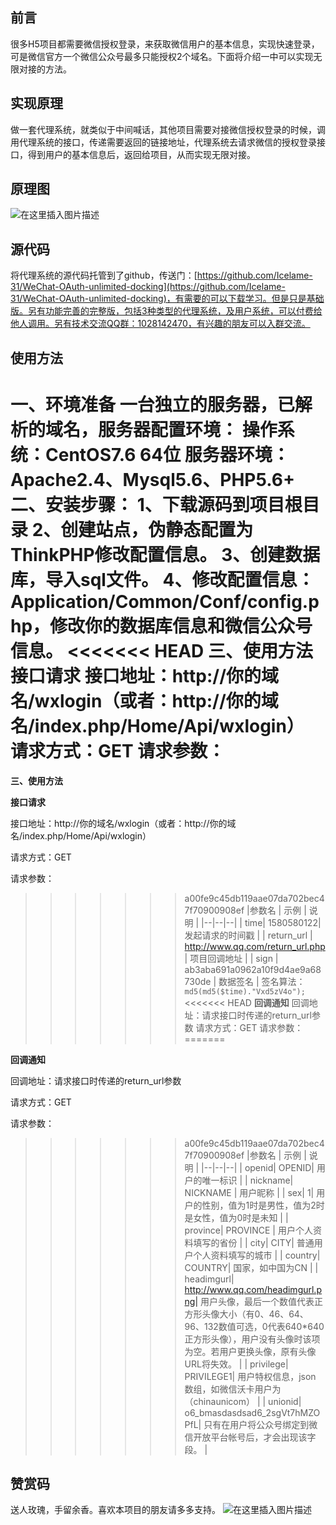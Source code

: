 ## 前言

很多H5项目都需要微信授权登录，来获取微信用户的基本信息，实现快速登录，可是微信官方一个微信公众号最多只能授权2个域名。下面将介绍一中可以实现无限对接的方法。

## 实现原理

做一套代理系统，就类似于中间喊话，其他项目需要对接微信授权登录的时候，调用代理系统的接口，传递需要返回的链接地址，代理系统去请求微信的授权登录接口，得到用户的基本信息后，返回给项目，从而实现无限对接。
## 原理图
![在这里插入图片描述](https://img-blog.csdnimg.cn/20200530212522947.png?x-oss-process=image/watermark,type_ZmFuZ3poZW5naGVpdGk,shadow_10,text_aHR0cHM6Ly9ibG9nLmNzZG4ubmV0L3dlaXhpbl80NTc4NjgxMg==,size_16,color_FFFFFF,t_70#pic_center)
## 源代码
将代理系统的源代码托管到了github，传送门：[https://github.com/Icelame-31/WeChat-OAuth-unlimited-docking](https://github.com/Icelame-31/WeChat-OAuth-unlimited-docking)，有需要的可以下载学习。但是只是基础版。另有功能完善的完整版，包括3种类型的代理系统，及用户系统，可以付费给他人调用。另有技术交流QQ群：1028142470，有兴趣的朋友可以入群交流。
## 使用方法
**一、环境准备**
一台独立的服务器，已解析的域名，服务器配置环境：
操作系统：CentOS7.6 64位
服务器环境：Apache2.4、Mysql5.6、PHP5.6+
**二、安装步骤：**
1、下载源码到项目根目录
2、创建站点，伪静态配置为ThinkPHP修改配置信息。
3、创建数据库，导入sql文件。
4、修改配置信息：Application/Common/Conf/config.php，修改你的数据库信息和微信公众号信息。
<<<<<<< HEAD
**三、使用方法**
**接口请求**
接口地址：http://你的域名/wxlogin（或者：http://你的域名/index.php/Home/Api/wxlogin）
请求方式：GET
请求参数：
=======

**三、使用方法**

**接口请求**

接口地址：http://你的域名/wxlogin（或者：http://你的域名/index.php/Home/Api/wxlogin）

请求方式：GET

请求参数：

>>>>>>> a00fe9c45db119aae07da702bec47f70900908ef
|参数名 | 示例 | 说明 |
|--|--|--|
| time| 1580580122| 发起请求的时间戳 |
| return_url | http://www.qq.com/return_url.php | 项目回调地址 |
| sign | ab3aba691a0962a10f9d4ae9a68730de | 数据签名 |
签名算法：` md5(md5($time)."Vxd5zV4o");`
<<<<<<< HEAD
**回调通知**
回调地址：请求接口时传递的return_url参数
请求方式：GET
请求参数：
=======

**回调通知**

回调地址：请求接口时传递的return_url参数

请求方式：GET

请求参数：

>>>>>>> a00fe9c45db119aae07da702bec47f70900908ef
|参数名 | 示例 | 说明 |
|--|--|--|
| openid| OPENID| 用户的唯一标识 |
| nickname| NICKNAME | 用户昵称 |
| sex| 1| 用户的性别，值为1时是男性，值为2时是女性，值为0时是未知 |
| province| PROVINCE | 用户个人资料填写的省份 |
| city| CITY| 普通用户个人资料填写的城市 |
| country| COUNTRY| 国家，如中国为CN |
| headimgurl| http://www.qq.com/headimgurl.png| 用户头像，最后一个数值代表正方形头像大小（有0、46、64、96、132数值可选，0代表640*640正方形头像），用户没有头像时该项为空。若用户更换头像，原有头像URL将失效。 |
| privilege| PRIVILEGE1| 用户特权信息，json 数组，如微信沃卡用户为（chinaunicom） |
| unionid| o6_bmasdasdsad6_2sgVt7hMZOPfL| 只有在用户将公众号绑定到微信开放平台帐号后，才会出现该字段。 |
## 赞赏码
送人玫瑰，手留余香。喜欢本项目的朋友请多多支持。
![在这里插入图片描述](https://img-blog.csdnimg.cn/20200530213452708.png?x-oss-process=image/watermark,type_ZmFuZ3poZW5naGVpdGk,shadow_10,text_aHR0cHM6Ly9ibG9nLmNzZG4ubmV0L3dlaXhpbl80NTc4NjgxMg==,size_16,color_FFFFFF,t_70#pic_center)
